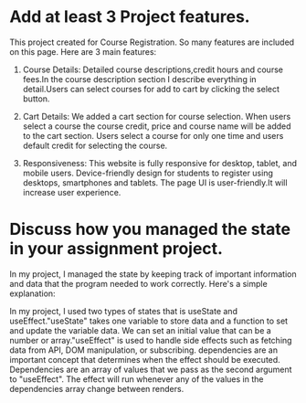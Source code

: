# Add at least 3 Project features.

This project created for Course Registration. So many features are included on this page. Here are 3 main features:

1. Course Details: Detailed course descriptions,credit hours and course fees.In the course description section I describe everything in detail.Users can select courses for add to cart by clicking the select button.

2. Cart Details: We added a cart section for course selection. When users select a course the course credit, price and course name will be added to the cart section. Users select a course for only one time and users default credit for selecting the course.

3. Responsiveness: This website is fully responsive for desktop, tablet, and mobile users. Device-friendly design for students to register using desktops, smartphones and tablets. The page UI is user-friendly.It will increase user experience.

# Discuss how you managed the state in your assignment project.

In my project, I managed the state by keeping track of important information and data that the program needed to work correctly. Here's a simple explanation:

In my project, I used two types of states that is useState and useEffect."useState" takes one variable to store data and a function to set and update the variable data. We can set an initial value that can be a number or array."useEffect" is used to handle side effects such as fetching data from API, DOM manipulation, or subscribing. dependencies are an important concept that determines when the effect should be executed. Dependencies are an array of values that we pass as the second argument to "useEffect". The effect will run whenever any of the values in the dependencies array change between renders. 
